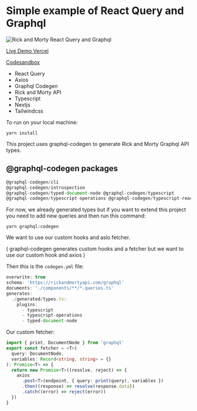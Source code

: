 # Simple example of React Query and Graphql

![Rick and Morty React Query and Graphql](https://user-images.githubusercontent.com/5009172/160182631-5505d704-44d2-446f-9003-53cd18e95edc.png)

[Live Demo Vercel](https://csb-43wys8-lljtsnj42-behzadam.vercel.app/)

[Codesandbox](https://codesandbox.io/s/simple-example-of-react-query-and-graphql-43wys8)

- React Query
- Axios
- Graphql Codegen
- Rick and Morty API
- Typescript
- Nextjs
- Tailwindcss

To run on your local machine:

`yarn install`

This project uses graphql-codegen to generate Rick and Morty Graphql API types.

## @graphql-codegen packages

```js
@graphql-codegen/cli
@graphql-codegen/introspection
@graphql-codegen/typed-document-node @graphql-codegen/typescript
@graphql-codegen/typescript-operations @graphql-codegen/typescript-react-query
```

For now, we already generated types but if you want to extend this project you need to add new queries and then run this command:

`yarn graphql:codegen`

We want to use our custom hooks and aslo fetcher.

( graphql-codegen generates custom hooks and a fetcher but we want to use our custom hook and axios )

Then this is the `codegen.yml` file:

```js
overwrite: true
schema: 'https://rickandmortyapi.com/graphql'
documents: './components/**/*.queries.ts'
generates:
  ./generated/types.ts:
    plugins:
      - typescript
      - typescript-operations
      - typed-document-node

```

Our custom fetcher:

```ts
import { print, DocumentNode } from 'graphql'
export const fetcher = <T>(
  query: DocumentNode,
  variables: Record<string, string> = {}
): Promise<T> => {
  return new Promise<T>((resolve, reject) => {
    axios
      .post<T>(endpoint, { query: print(query), variables })
      .then((response) => resolve(response.data))
      .catch((error) => reject(error))
  })
}
```
